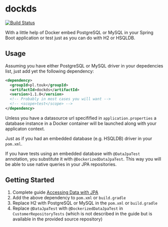 # dockds
[![Build Status](https://travis-ci.org/TouK/dockds.svg?branch=master)](https://travis-ci.org/TouK/dockds)

With a little help of Docker embed PostgreSQL or MySQL in your Spring Boot application or test
just as you can do with H2 or HSQLDB.

## Usage

Assuming you have either PostgreSQL or MySQL driver in your depedencies list, just add yet the following dependency:
```xml
<dependency>
  <groupId>pl.touk</groupId>
  <artifactId>dockds</artifactId>
  <version>1.1.0</version>
  <!-- Probably in most cases you will want -->
  <!-- <scope>test</scope> -->
</dependency>
```

Unless you have a datasource url specifified in `application.properties` 
a database instance in a Docker container will be launched along with your applicaton context.

Just as if you had an embedded database (e.g. HSQLDB) driver in your `pom.xml`.

If you have tests using an embedded database with `@DataJpaTest` annotation, you substitute it with `@DockerizedDataJpaTest`. This way you will be able to use native queries in your JPA repositories.

## Getting Started
1. Complete guide [Accessing Data with JPA](https://spring.io/guides/gs/accessing-data-jpa/)
2. Add the above dependency to `pom.xml` or `build.gradle`
3. Replace H2 with PostgreSQL or MySQL in the `pom.xml` or `build.gradle`
4. Replace `@DataJpaTest` with `@DockerizedDataJpaTest` in `CustomerRepositoryTests` (which is not described in the guide but is available in the provided source repository)
